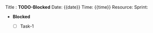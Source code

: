 Title : **TODO-Blocked**
Date: {{date}} 
Time: {{time}} 
Resource:
Sprint: 
- **Blocked**
	 - [ ] Task-1



